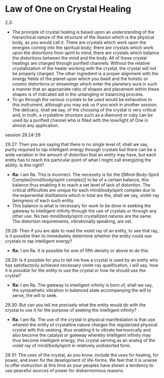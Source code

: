 # Law of One on Crystal Healing

2.3:
- The principle of crystal healing is based upon an understanding of the hierarchical nature of the structure of the illusion which is the physical body, as you would call it. There are crystals which work upon the energies coming into the spiritual body; there are crystals which work upon the distortions from spirit to mind; there are crystals which balance the distortions between the mind and the body. All of these crystal healings are charged through purified channels. Without the relative crystallization of the healer working with the crystal, the crystal will not be properly charged. The other ingredient is a proper alignment with the energy fields of the planet upon which you dwell and the holistic or cosmic distortions or streamings which enter the planetary aura in such a manner that an appropriate ratio of shapes and placement within these shapes is of indicated aid in the untangling or balancing process.
- To go through the various crystals to be used would be exhaustive to this instrument, although you may ask us if you wish in another session. The delicacy, shall we say, of the choosing of the crystal is very critical and, in truth, a crystalline structure such as a diamond or ruby can be used by a purified channel who is filled with the love/light of One in almost any application.

session 29.24-26

29.27: Then you are saying that there is no single level of, shall we say, purity required to tap intelligent energy through crystals but there can be a wide variation in the amount of distortion that an entity may have, but each entity has to reach his particular point of what I might call energizing the ability. Is this right?
- **Ra:** I am Ra. This is incorrect. The necessity is for the [[Mind-Body-Spirit Complex|mind/body/spirit complex]] to be of a certain balance, this balance thus enabling it to reach a set level of lack of distortion. The critical difficulties are unique for each mind/body/spirit complex due to the experiential distillations which in total are the, shall we say, violet-ray beingness of each such entity.  
- This balance is what is necessary for work to be done in seeking the gateway to intelligent infinity through the use of crystals or through any other use. No two mind/body/spirit crystallized natures are the same. The distortion requirements, vibrationally speaking, are set.

29.28: Then if you are able to read the violet ray of an entity, to see that ray, is it possible then to immediately determine whether the entity could use crystals to tap intelligent energy?
- **Ra:** I am Ra. It is possible for one of fifth density or above to do this.

29.29: Is it possible for you to tell me how a crystal is used by an entity who has satisfactorily achieved necessary violet-ray qualification, I will say; how it is possible for the entity to use the crystal or how he should use the crystal?
- **Ra:** I am Ra. The gateway to intelligent infinity is born of, shall we say, the sympathetic vibration in balanced state accompanying the will to serve, the will to seek.

29.30: But can you tell me precisely what the entity would do with the crystal to use it for the purpose of seeking the intelligent infinity?
- **Ra:** I am Ra. The use of the crystal in physical manifestation is that use wherein the entity of crystalline nature charges the regularized physical crystal with this seeking, thus enabling it to vibrate harmonically and also become the catalyst or gateway whereby intelligent infinity may thus become intelligent energy, this crystal serving as an analog of the violet ray of mind/body/spirit in relatively undistorted form.

29.31: The uses of the crystal, as you know, include the uses for healing, for power, and even for the development of life-forms. We feel that it is unwise to offer instruction at this time as your peoples have shown a tendency to use peaceful sources of power for disharmonious reasons.